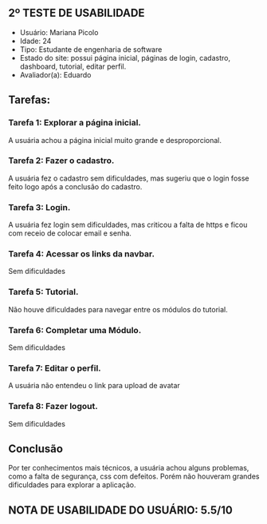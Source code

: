 ## 2º TESTE DE USABILIDADE

- Usuário: Mariana Picolo
- Idade: 24
- Tipo: Estudante de engenharia de software
- Estado do site: possui página inicial, páginas de login, cadastro, dashboard, tutorial, editar perfil.
- Avaliador(a): Eduardo

## Tarefas:

### Tarefa 1: Explorar a página inicial.

A usuária achou a página inicial muito grande e desproporcional. 

### Tarefa 2: Fazer o cadastro.

A usuária fez o cadastro sem dificuldades, mas sugeriu que o login fosse feito logo após a conclusão do cadastro.

### Tarefa 3: Login.

A usuária fez login sem dificuldades, mas criticou a falta de https e ficou com receio de colocar email e senha.

### Tarefa 4: Acessar os links da navbar.

Sem dificuldades

### Tarefa 5: Tutorial.

Não houve dificuldades para navegar entre os módulos do tutorial.

### Tarefa 6: Completar uma Módulo.

Sem dificuldades

### Tarefa 7: Editar o perfil.

A usuária não entendeu o link para upload de avatar

### Tarefa 8: Fazer logout.

Sem dificuldades

## Conclusão

Por ter conhecimentos mais técnicos, a usuária achou alguns problemas, como a falta de segurança, css com defeitos. Porém não houveram grandes dificuldades para explorar a aplicação.

## NOTA DE USABILIDADE DO USUÁRIO: 5.5/10
